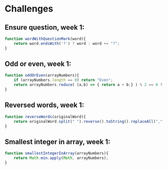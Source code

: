 # Challenges

## Ensure question, week 1:
```javascript
function wordWithQuestionMark(word){
    return word.endsWith('?') ? word : word += "?";
}
```
## Odd or even, week 1:
```javascript
function oddOrEven(arrayNumbers){
    if (arrayNumbers.length == 0) return "Even";
    return arrayNumbers.reduce( (a,b) => { return a + b;} ) % 2 == 0 ? "Even" : "Odd";
}
```

## Reversed words, week 1:
```javascript
function reverseWords(originalWord){
    return originalWord.split(" ").reverse().toString().replaceAll(",", " ");
}
```

## Smallest integer in array, week 1:
```javascript
function smallestIntegerInArray(arrayNumbers){
    return Math.min.apply(Math, arrayNumbers);
}
```
